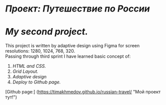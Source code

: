 # **_Проект: Путешествие по России_**

# **_My second project._**
This project is written by adaptive design using Figma for screen resolutions: 1280, 1024, 768, 320.  
Passing through third sprint I have learned basic concept of:  
1. _HTML and CSS._
2. _Grid Layout._
3. _Adaptive design_
4. _Deploy to Github page._

[Github page:] (https://timakhmedov.github.io/russian-travel/ "Мой проект тут!")